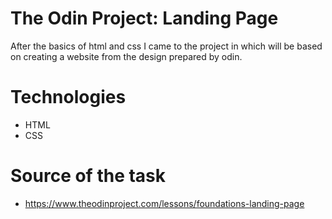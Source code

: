 # The Odin Project: Landing Page 
After the basics of html and css I came to the project in which will be based on creating a website from the design prepared by odin.
# Technologies
* HTML
* CSS
# Source of the task
* https://www.theodinproject.com/lessons/foundations-landing-page
